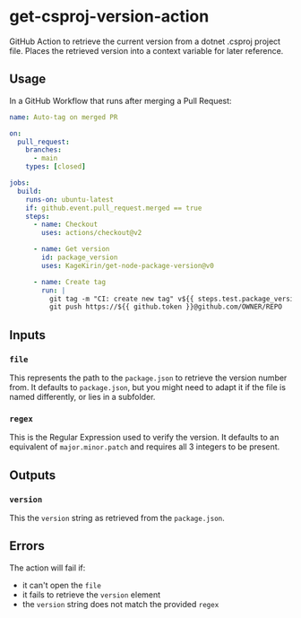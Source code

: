# get-csproj-version-action

GitHub Action to retrieve the current version from a dotnet .csproj project file.
Places the retrieved version into a context variable for later reference.

## Usage

In a GitHub Workflow that runs after merging a Pull Request:

```yaml
name: Auto-tag on merged PR

on:
  pull_request:
    branches:
      - main
    types: [closed]

jobs:
  build:
    runs-on: ubuntu-latest
    if: github.event.pull_request.merged == true
    steps:
      - name: Checkout
        uses: actions/checkout@v2

      - name: Get version
        id: package_version
        uses: KageKirin/get-node-package-version@v0

      - name: Create tag
        run: |
          git tag -m "CI: create new tag" v${{ steps.test.package_version.version }}
          git push https://${{ github.token }}@github.com/OWNER/REPO
```

## Inputs

### `file`

This represents the path to the `package.json` to retrieve the version number from.
It defaults to `package.json`,
but you might need to adapt it if the file is named differently,
or lies in a subfolder.

### `regex`

This is the Regular Expression used to verify the version.
It defaults to an equivalent of `major.minor.patch` and requires all 3 integers to be present.

## Outputs

### `version`

This the `version` string as retrieved from the `package.json`.

## Errors

The action will fail if:

* it can't open the `file`
* it fails to retrieve the `version` element
* the `version` string does not match the provided `regex`
